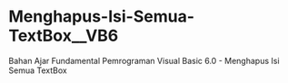 # Menghapus-Isi-Semua-TextBox__VB6
Bahan Ajar Fundamental Pemrograman Visual Basic 6.0 - Menghapus Isi Semua TextBox
